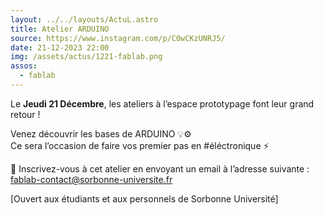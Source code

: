 ```yaml
---
layout: ../../layouts/ActuL.astro
title: Atelier ARDUINO
source: https://www.instagram.com/p/C0wCKzUNRJ5/
date: 21-12-2023 22:00
img: /assets/actus/1221-fablab.png
assos:
  - fablab
---
```


Le __Jeudi 21 Décembre__, les ateliers à l’espace prototypage font leur grand retour !

Venez découvrir les bases de ARDUINO 💡⚙️  
Ce sera l’occasion de faire vos premier pas en #éléctronique ⚡️

📧 Inscrivez-vous à cet atelier en envoyant un email à l’adresse suivante :  
fablab-contact@sorbonne-universite.fr

[Ouvert aux étudiants et aux personnels de Sorbonne Université]
